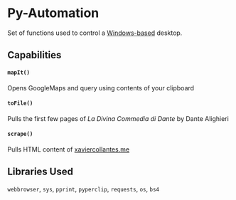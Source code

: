 # Py-Automation
Set of functions used to control a [Windows-based](win) desktop.  
## Capabilities
#### `mapIt()`
Opens GoogleMaps and query using contents of your clipboard
#### `toFile()`
Pulls the first few pages of _La Divina Commedia di Dante_ by Dante Alighieri
#### `scrape()`
Pulls HTML content of [xaviercollantes.me](https://xaviercollantes.me)


## Libraries Used
`webbrowser`, `sys`, `pprint`, `pyperclip`, `requests`, `os`, `bs4`

[win]: https://www.computerhope.com/jargon/w/win-based-prog.htm
